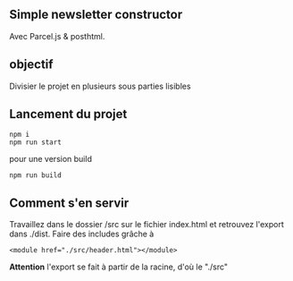 ## Simple newsletter constructor

Avec Parcel.js & posthtml. 

## objectif

Divisier le projet en plusieurs sous parties lisibles

## Lancement du projet

	npm i
	npm run start

pour une version build

	npm run build

## Comment s'en servir 

Travaillez dans le dossier /src sur le fichier index.html et retrouvez l'export dans ./dist. Faire des includes grâche à 
	
	<module href="./src/header.html"></module>
	
**Attention** l'export se fait à partir de la racine, d'où le "./src"